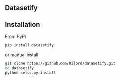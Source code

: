 ## Datasetify

## Installation

From PyPi

```bash
pip install datasetify
```

or manual install

```bash
git clone https://github.com/Rilord/datasetify.git
cd datasetify
python setup.py install
```
